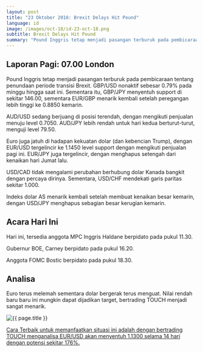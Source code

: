 ```yaml
---
layout: post
title: "23 Oktober 2018: Brexit Delays Hit Pound"
language: id
image: /images/oct-18/id-23-oct-18.png
subtitle: Brexit Delays Hit Pound
summary: "Pound Inggris tetap menjadi pasangan terburuk pada pembicaraan tentang penundaan periode transisi Brexit. GBP/USD nonaktif sebesar 0.79% pada minggu hingga saat ini"
---
```

## Laporan Pagi: 07.00 London

Pound Inggris tetap menjadi pasangan terburuk pada pembicaraan tentang penundaan periode transisi Brexit. GBP/USD nonaktif sebesar 0.79% pada minggu hingga saat ini. Sementara itu, GBP/JPY menyentuh support di sekitar 146.00, sementara EUR/GBP menarik kembali setelah peregangan lebih tinggi ke 0.8850 kemarin.

AUD/USD sedang berjuang di posisi terendah, dengan mengikuti penjualan menuju level 0.7050. AUD/JPY lebih rendah untuk hari kedua berturut-turut, menguji level 79.50.

Euro juga jatuh di hadapan kekuatan dolar (dan kebencian Trump), dengan EUR/USD tergelincir ke 1.1450 level support dengan mengikuti penjualan pagi ini. EUR/JPY juga tergelincir, dengan menghapus setengah dari kenaikan hari Jumat lalu.

USD/CAD tidak mengalami perubahan berhubung dolar Kanada bangkit dengan percaya dirinya. Sementara, USD/CHF mendekati garis paritas sekitar 1.000.

Indeks dolar AS menarik kembali setelah membuat kenaikan besar kemarin, dengan USD/JPY menghapus sebagian besar kerugian kemarin.

## Acara Hari Ini

Hari ini, tersedia anggota MPC Inggris Haldane berpidato pada pukul 11.30.

Gubernur BOE, Carney berpidato pada pukul 16.20.

Anggota FOMC Bostic berpidato pada pukul 18.30.

## Analisa

Euro terus melemah sementara dolar bergerak terus menguat. Nilai rendah baru baru ini mungkin dapat dijadikan target, bertrading TOUCH menjadi sangat menarik.

<img src="{{ site.url }}/images/oct-18/id-23-oct-18.png" alt="{{ page.title }}" title="{{ page.title }}">

<a href="%LINK%%?currency=USD&market=forex&underlying=frxEURUSD&formname=touchnotouch&duration_amount=14&duration_units=d&amount=10&amount_type=stake&expiry_type=duration&barrier=1.1300" target="_blank" rel="noopener noreferrer nofollow">Cara Terbaik untuk memanfaatkan situasi ini adalah dengan bertrading TOUCH menganalisa EUR/USD akan menyentuh 1.1300 selama 14 hari dengan potensi sekitar 176%.</a>
